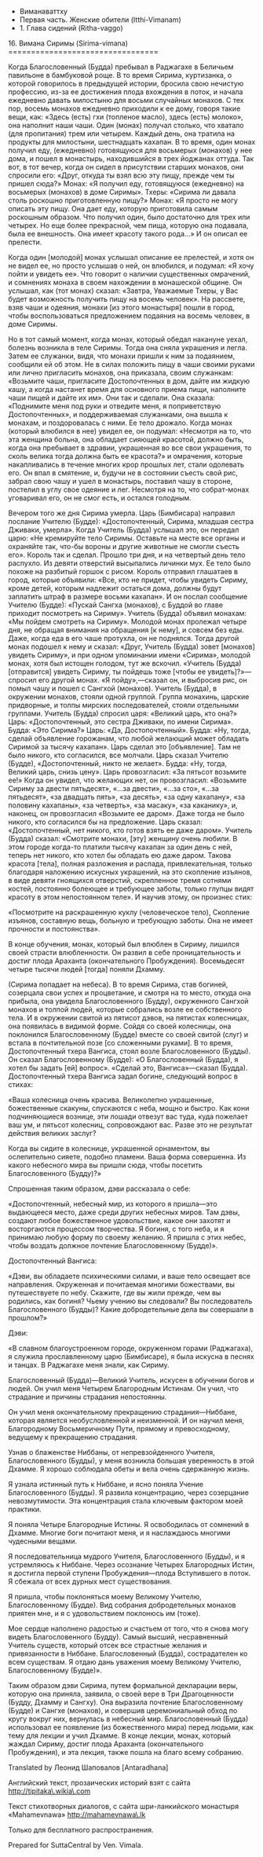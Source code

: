 









* Виманаваттху
* Первая часть\. Женские обители \(Itthi\-Vimanam\)
* 1\. Глава сидений \(Ritha\-vaggo\)


16\. Вимана Сиримы \(Sirima\-vimana\)
\=\=\=\=\=\=\=\=\=\=\=\=\=\=\=\=\=\=\=\=\=\=\=\=\=\=\=\=\=\=\=\=\=



Когда Благословенный \(Будда\) пребывал в Раджагахе в Беличьем павильоне в бамбуковой роще\. В то время Сирима, куртизанка, о которой говорилось в предыдущей истории, бросила свою нечистую профессию, из\-за ее достижения плода вхождения в поток, и начала ежедневно давать милостыню для восьми случайных монахов\. С тех пор, восемь монахов ежедневно приходили к ее дому, говоря такие вещи, как: «Здесь \(есть\) гхи \(топленое масло\), здесь \(есть\) молоко», она наполнит наши чаши\. Один \(монах\) получал столько, что хватало \(для пропитания\) трем или четырем\. Каждый день, она тратила на продукты для милостыни, шестнадцать кахапан\. В то время, один монах получил еду, \(ежедневно\) готовящуюся для восьмерых \(монахов\) у нее дома, и пошел в монастырь, находившийся в трех йоджанах оттуда\. Так вот, в тот вечер, когда он сидел в присутствии старших монахов, они спросили его: «Друг, откуда ты взял всю эту пищу, прежде чем ты пришел сюда?» Монах: «Я получил еду, готовящуюся \(ежедневно\) на восьмерых \(монахов\) в доме Сиримы»\. Тхеры: «Сирима ли давала столь роскошно приготовленную пищу?» Монах: «Я просто не могу описать эту пищу\. Она дает еду, которую приготовила самым роскошным образом\. Что получил один, было достаточно для трех или четырех\. Но еще более прекрасной, чем пища, которую она подавала, была ее внешность\. Она имеет красоту такого рода…» И он описал ее прелести\.


Когда один \[молодой\] монах услышал описание ее прелестей, и хотя он не видел ее, но просто услышав о ней, он влюбился, и подумал: «Я хочу пойти и увидеть ее»\. Что говорит о наличии существенных омрачений, и сомнениях монаха в своем нахождении в монашеской общине\. Он услышал, как \(тот монах\) сказал: «Завтра, Уважаемые Тхеры, у Вас будет возможность получить пищу на восемь человек»\. На рассвете, взяв чаши и одеяния, монахи \[из этого монастыря\] пошли в город, чтобы воспользоваться предложением подаяния на восемь человек, в доме Сиримы\.


Но в тот самый момент, когда монах, который обедал накануне уехал, болезнь возникла в теле Сиримы\. Тогда она сняла украшения и легла\. Затем ее служанки, видя, что монахи пришли к ним за подаянием, сообщили ей об этом\. Не в силах положить пищу в чаши своими руками или лично пригласить монахов, она приказала, своим служанкам: «Возьмите чаши, пригласите Достопочтенных в дом, дайте им жидкую кашу, а когда настанет время для основного приема пищи, наполните чаши пищей и дайте их им»\. Они так и сделали\. Она сказала: «Поднимите меня под руки и отведите меня, я поприветствую Достопочтенных», и поддерживаемая служанками, она вышла к монахам, и поздоровалась с ними\. Ее тело дрожало\. Когда монах \(который влюбился в нее\) увидел ее, он подумал: «Несмотря на то, что эта женщина больна, она обладает сияющей красотой, должно быть, когда она пребывает в здравии, украшенная во все свои украшения, то сколь велика тогда должна быть ее красота?» и омрачения, которые накапливались в течение многих крор прошлых лет, стали одолевать его\. Он впал в смятение, и, будучи не в состоянии съесть свой рис, забрал свою чашу и ушел в монастырь, поставил чашу в стороне, постелил в углу свое одеяние и лег\. Несмотря на то, что собрат\-монах уговаривал его, он не смог есть, и остался голодным\.


Вечером того же дня Сирима умерла\. Царь \(Бимбисара\) направил послание Учителю \(Будде\): «Достопочтенный, Сирима, младшая сестра Дживаки, умерла»\. Когда Учитель \(Будда\) услышал это, он передал царю: «Не кремируйте тело Сиримы\. Оставьте на месте все органы и охраняйте так, что\-бы вороны и другие животные не смогли съесть его»\. Король так и сделал\. Прошло три дня, и на четвертый день тело распухло\. Из девяти отверстий высыпались личинки мух\. Ее тело было похоже на разбитый горшок с рисом\. Король отправил глашатаев в город, которые объявили: «Все, кто не придет, чтобы увидеть Сириму, кроме детей, которым надлежит остаться дома, должны будут заплатить штраф в размере восьми кахапан»\. И он послал сообщение Учителю \(Будде\): «Пускай Сангха \(монахов\), с Буддой во главе приходит посмотреть на Сириму»\. Учитель \(Будда\) объявил монахам: «Мы пойдем смотреть на Сириму»\. Молодой монах пролежал четыре дня, не обращая внимания на обращения \[к нему\], и совсем без еды\. Даже, когда еда в его чаше протухла, он не поднялся\. Тогда другой монах подошел к нему и сказал: «Друг, Учитель \(Будда\) зовет \[монахов\] увидеть Сириму», и при одном упоминании имени «Сирима», молодой монах, хотя был истощен голодом, тут же вскочил\. «Учитель \(Будда\) \[отправится\] увидеть Сириму, ты пойдешь тоже \[чтобы ее увидеть\]?»—спросил его другой монах\. «Я пойду»,—сказал он, и выбросив рис, он помыл чашу и пошел с Сангхой \(монахов\)\. Учитель \(Будда\), в окружении монахов, стояли одной группой\. Группа монахинь, царские придворные, и толпы мирских последователей, стояли отдельными группами\. Учитель \(Будда\) спросил царя: «Великий царь, кто она?» Царь: «Достопочтенный, это сестра Дживаки, по имени Сирима»\. Будда: «Это Сирима?» Царь: «Да, Достопочтенный»\. Будда: «Ну, тогда, сделай объявление горожанам, что любой желающий может обладать Сиримой за тысячу кахапан»\. Царь сделал это \[объявление\]\. Там не было никого, кто согласился, все молчали\. Царь сказал Учителю \(Будде\), «Достопочтенный, никто не желает»\. Будда: «Ну, тогда, Великий царь, снизь цену»\. Царь провозгласил: «За пятьсот возьмите ее\!» Когда он увидел, что желающих нет, он провозгласил: «Возьмите Сириму за двести пятьдесят», «…за двести», «…за сто», «…за пятьдесят», «за двадцать пять», «за десять», «за одну кахапану», «за половину кахапаны», «за четверть», «за масаку», «за каканику», и, наконец, он провозгласил «Возьмите ее даром»\. Даже тогда не было никого, кто согласился бы на предложение\. Царь сказал: «Достопочтенный, нет никого, кто готов взять ее даже даром»\. Учитель \(Будда\) сказал: «Смотрите монахи, \[эту\] женщину очень любили\. В этом городе когда\-то платили тысячу кахапан за один день с ней, теперь нет никого, кто хотел бы обладать ею даже даром\. Такова красота \[тела\], полная разложения и распада, привлекательная, только благодаря наложению искусных украшений, на это скопление изъянов, в виде девяти гноящихся отверстий, скрепленное тремя сотнями костей, постоянно болеющее и требующее заботы, только глупцы видят красоту в этом непостоянном теле»\. И научив этому, он произнес стих:


«Посмотрите на раскрашенную куклу \(человеческое тело\), Скопление изъянов, составную вещь, больную и требующую заботы\. Она не имеет прочности и постоянства»\.


В конце обучения, монах, который был влюблен в Сириму, лишился своей страсти влюбленности\. Он развил в себе проницательность и достиг плода Араханта \(окончательного Пробуждения\)\. Восемьдесят четыре тысячи людей \[тогда\] поняли Дхамму\.


\(Сирима попадает на небеса\)\. В то время Сирима, став богиней, созерцала свои успех и процветание, и смотря на то место, откуда она прибыла, она увидела Благословенного \(Будду\), окруженного Сангхой монахов и толпой людей, которые собрались возле ее собственного тела\. И в окружении свитой из пятисот дэвов, на пятистах колесницах, она появилась в видимой форме\. Сойдя со своей колесницы, она поклонился Благословенному \(Будде\) вместе со своей свитой \(слуг\) и встала в почтительной позе \[со сложенными руками\]\. В то время, Достопочтенный тхера Вангиса, стоял возле Благословенного \(Будды\)\. Он сказал Благословенному \(Будде\): «О Благословенный \(Будда\), я хотел бы задать \[ей\] вопрос»\. «Сделай это, Вангиса»—сказал \(Будда\)\. Достопочтенный тхера Вангиса задал богине, следующий вопрос в стихах:


«Ваша колесница очень красива\. Великолепно украшенные, божественные скакуны, спускаются с неба, мощно и быстро\. Как кони подчиняющиеся вознице, эти лошади отвезут вас туда, куда пожелает ваш ум, и пятьсот колесниц, сопровождают вас\. Разве это не результат действия великих заслуг?


Когда вы сидите в колеснице, украшенной орнаментом, вы ослепительно сияете, подобно пламени\. Ваша форма совершенна\. Из какого небесного мира вы пришли сюда, чтобы посетить Благословенного \(Будду\)?»


Спрошенная таким образом, дэви рассказала о себе:


«Достопочтенный, небесный мир, из которого я пришла—это выдающееся место, даже среди других небесных миров\. Там дэвы, создают любое божественное удовольствие, какое они захотят и восторгаются процессом творчества\. Я богиня, с того неба, и я принимаю любую форму по своему желанию\. Я пришла с этих небес, чтобы воздать должное почтение Благословенному \(Будде\)»\.


Достопочтенный Вангиса:


«Дэви, вы обладаете психическими силами, и ваше тело освещает все направления\. Окруженная и почитаемая многими божествами, вы путешествуете по небу\. Скажите, где вы жили прежде, чем вы родились, как богиня? Чьему учению вы следовали? Вы последователь Благословенного \(Будды\)? Какие добродетельные дела вы совершали в прошлом?»


Дэви:


«В славном благоустроенном городе, окруженном горами \(Раджагаха\), я служила прославленному царю \(Бимбисаре\), я была искусна в песнях и танцах\. В Раджагахе меня знали, как Сириму\.


Благословенный \(Будда\)—Великий Учитель, искусен в обучении богов и людей\. Он учил меня Четырем Благородным Истинам\. Он учил, что страдание и причины страдания непостоянны\.


Он учил меня окончательному прекращению страдания—Ниббане, которая является необусловленной и неизменной\. И он научил меня, Благородному Восьмеричному Пути, прямому и превосходному, ведущему к прекращению страдания\.


Узнав о блаженстве Ниббаны, от непревзойденного Учителя, Благословенного \(Будды\), у меня возникла большая уверенность в этой Дхамме\. Я хорошо соблюдала обеты и вела очень сдержанную жизнь\.


Я узнала истинный путь к Ниббане, и ясно поняла Учение Благословенного \(Будды\)\. Я развила концентрацию, через созерцание невозмутимости\. Эта концентрация стала ключевым фактором моей практики\.


Я поняла Четыре Благородные Истины\. Я освободилась от сомнений в Дхамме\. Многие боги почитают меня, и я наслаждаюсь многими чудесными вещами\.


Я последовательница мудрого Учителя, Благословенного \(Будды\), и я устремляюсь к Ниббане\. Через осознание Четырех Благородных Истин, я достигла первой ступени Пробуждения—плода Вступившего в поток\. Я сбежала от всех дурных мест существования\.


Я пришла, чтобы поклоняться моему Великому Учителю, Благословенному \(Будде\)\. Вид собрания добродетельных монахов приятен мне, и я с удовольствием поклонюсь им \(тоже\)\.


Мое сердце наполнено радостью и счастьем от того, что я снова могу видеть Благословенного \(Будду\)\. Самый высший, несравненный Учитель существ, который отсек все страстные желания и привязанности в Ниббане\. Благословенный \(Будда\), сострадателен ко всем существам\. Я отдаю дань уважения моему Великому Учителю, Благословенному \(Будде\)»\.


Таким образом дэви Сирима, путем формальной декларации веры, которую она приняла, заявила, о своей вере в Три Драгоценности \(Будду, Дхамму и Сангху\)\. Она выразила почтение Благословенному \(Будде\) и Сангхе \(монахов\), и совершив церемониальный обход по кругу вокруг них, вернулась в небесный мир\. Благословенный \(Будда\) использовал ее появление \(из божественного мира\) перед людьми, как тему для лекции и учил Дхамме\. В конце лекции, монах, который жаждал Сириму, достиг плода Араханта \(окончательного Пробуждения\), и эта лекция, также пошла на благо всему собранию\.



Translated by Леонид Шаповалов \[Antaradhana\]


Английский текст, прозаических историй взят с сайта <http://tipitaka\.wikia\.com>


Текст стихотворных диалогов, с сайта шри\-ланкийского монастыря «Mahamevnawa» <http://mahamevnawa\.lk>


Только для бесплатного распространения\.


Prepared for SuttaCentral by Ven\. Vimala\.






